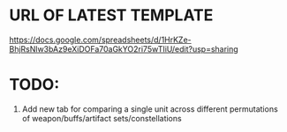 #  URL OF LATEST TEMPLATE


https://docs.google.com/spreadsheets/d/1HrKZe-BhjRsNlw3bAz9eXiDOFa70aGkYO2ri75wTIiU/edit?usp=sharing

# TODO:
1. Add new tab for comparing a single unit across different permutations of weapon/buffs/artifact sets/constellations
